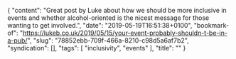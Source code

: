 {
  "content": "Great post by Luke about how we should be more inclusive in events and whether alcohol-oriented is the nicest message for those wanting to get involved.",
  "date": "2019-05-19T16:51:38+0100",
  "bookmark-of": "https://lukeb.co.uk/2019/05/15/your-event-probably-shouldn-t-be-in-a-pub/",
  "slug": "78852ebb-709f-466a-8210-c98d5a6af7b2",
  "syndication": [],
  "tags": [
    "inclusivity",
    "events"
  ],
  "title": ""
}
